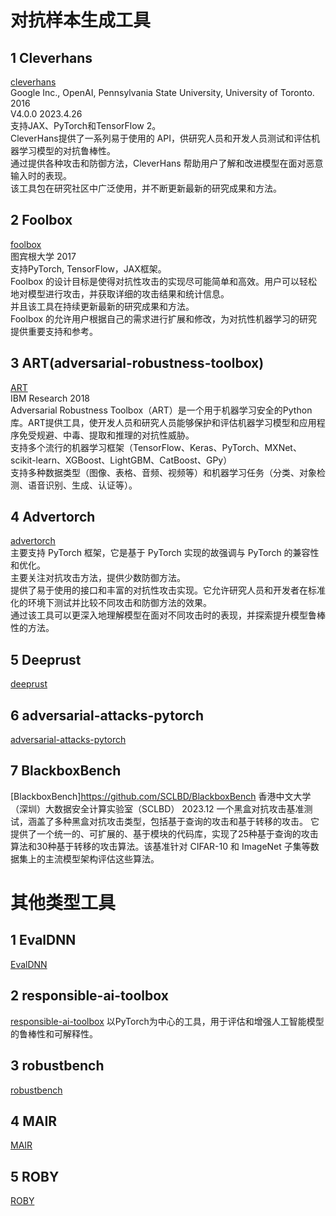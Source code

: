 # 对抗样本生成工具
## 1 Cleverhans
[cleverhans](https://github.com/tensorflow/cleverhans)  
Google Inc., OpenAI, Pennsylvania State University, University of Toronto. 2016  
V4.0.0 2023.4.26  
支持JAX、PyTorch和TensorFlow 2。  
CleverHans提供了一系列易于使用的 API，供研究人员和开发人员测试和评估机器学习模型的对抗鲁棒性。  
通过提供各种攻击和防御方法，CleverHans 帮助用户了解和改进模型在面对恶意输入时的表现。  
该工具包在研究社区中广泛使用，并不断更新最新的研究成果和方法。  

## 2 Foolbox
[foolbox](https://github.com/bethgelab/foolbox)  
图宾根大学 2017  
支持PyTorch, TensorFlow，JAX框架。  
Foolbox 的设计目标是使得对抗性攻击的实现尽可能简单和高效。用户可以轻松地对模型进行攻击，并获取详细的攻击结果和统计信息。  
并且该工具在持续更新最新的研究成果和方法。  
Foolbox 的允许用户根据自己的需求进行扩展和修改，为对抗性机器学习的研究提供重要支持和参考。  

## 3 ART(adversarial-robustness-toolbox)
[ART](https://github.com/IBM/adversarial-robustness-toolbox)  
IBM Research 2018  
Adversarial Robustness Toolbox（ART）是一个用于机器学习安全的Python库。ART提供工具，使开发人员和研究人员能够保护和评估机器学习模型和应用程序免受规避、中毒、提取和推理的对抗性威胁。  
支持多个流行的机器学习框架（TensorFlow、Keras、PyTorch、MXNet、scikit-learn、XGBoost、LightGBM、CatBoost、GPy）  
支持多种数据类型（图像、表格、音频、视频等）和机器学习任务（分类、对象检测、语音识别、生成、认证等）。  

## 4 Advertorch
[advertorch](https://github.com/BorealisAI/advertorch)  
主要支持 PyTorch 框架，它是基于 PyTorch 实现的故强调与 PyTorch 的兼容性和优化。  
主要关注对抗攻击方法，提供少数防御方法。  
提供了易于使用的接口和丰富的对抗性攻击实现。它允许研究人员和开发者在标准化的环境下测试并比较不同攻击和防御方法的效果。  
通过该工具可以更深入地理解模型在面对不同攻击时的表现，并探索提升模型鲁棒性的方法。  

## 5 Deeprust
[deeprust](https://github.com/DSE-MSU/DeepRobust)

## 6 adversarial-attacks-pytorch
[adversarial-attacks-pytorch](https://github.com/Harry24k/adversarial-attacks-pytorch)

## 7 BlackboxBench
[BlackboxBench]https://github.com/SCLBD/BlackboxBench
香港中文大学（深圳）大数据安全计算实验室（SCLBD） 2023.12
一个黑盒对抗攻击基准测试，涵盖了多种黑盒对抗攻击类型，包括基于查询的攻击和基于转移的攻击。
它提供了一个统一的、可扩展的、基于模块的代码库，实现了25种基于查询的攻击算法和30种基于转移的攻击算法。该基准针对 CIFAR-10 和 ImageNet 子集等数据集上的主流模型架构评估这些算法。

# 其他类型工具
## 1 EvalDNN
[EvalDNN](https://github.com/yqtianust/EvalDNN)

## 2 responsible-ai-toolbox
[responsible-ai-toolbox](https://github.com/mit-ll-responsible-ai/responsible-ai-toolbox)
以PyTorch为中心的工具，用于评估和增强人工智能模型的鲁棒性和可解释性。

## 3 robustbench
[robustbench](https://github.com/RobustBench/robustbench)

## 4 MAIR
[MAIR](https://github.com/Harry24k/MAIR)

## 5 ROBY
[ROBY](https://github.com/fmselab/roby)
